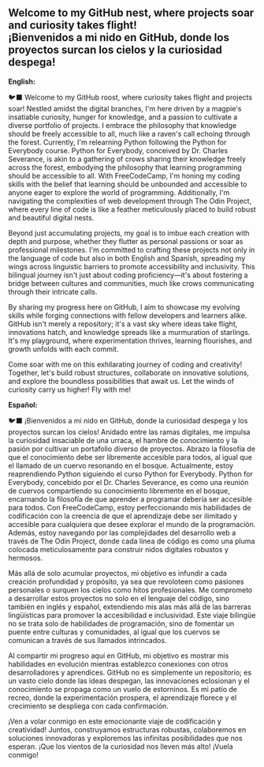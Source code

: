 ## Welcome to my GitHub nest, where projects soar and curiosity takes flight!<br> ¡Bienvenidos a mi nido en GitHub, donde los proyectos surcan los cielos y la curiosidad despega!

<!--
**CorvusCryptoleucus/CorvusCryptoleucus** is a ✨ _special_ ✨ repository because its `README.md` (this file) appears on your GitHub profile.

Here are some ideas to get you started:

- 🔭 I’m currently working on building useful skills to wor
- 🌱 I’m currently learning ...
- 👯 I’m looking to collaborate on ...
- 🤔 I’m looking for help with ...
- 💬 Ask me about ...
- 📫 How to reach me: ...
- 😄 Pronouns: they/them
- ⚡ Fun fact: ...
--> 
**English:**

🐦‍⬛ Welcome to my GitHub roost, where curiosity takes flight and projects soar! Nestled amidst the digital branches, I'm here driven by a magpie's insatiable curiosity, hunger for knowledge, and a passion to cultivate a diverse portfolio of projects. I embrace the philosophy that knowledge should be freely accessible to all, much like a raven's call echoing through the forest. Currently, I'm relearning Python following the Python for Everybody course. Python for Everybody, conceived by Dr. Charles Severance, is akin to a gathering of crows sharing their knowledge freely across the forest, embodying the philosophy that learning programming should be accessible to all. With FreeCodeCamp, I'm honing my coding skills with the belief that learning should be unbounded and accessible to anyone eager to explore the world of programming. Additionally, I'm navigating the complexities of web development through The Odin Project, where every line of code is like a feather meticulously placed to build robust and beautiful digital nests.

Beyond just accumulating projects, my goal is to imbue each creation with depth and purpose, whether they flutter as personal passions or soar as professional milestones. I'm committed to crafting these projects not only in the language of code but also in both English and Spanish, spreading my wings across linguistic barriers to promote accessibility and inclusivity. This bilingual journey isn't just about coding proficiency—it's about fostering a bridge between cultures and communities, much like crows communicating through their intricate calls.

By sharing my progress here on GitHub, I aim to showcase my evolving skills while forging connections with fellow developers and learners alike. GitHub isn't merely a repository; it's a vast sky where ideas take flight, innovations hatch, and knowledge spreads like a murmuration of starlings. It's my playground, where experimentation thrives, learning flourishes, and growth unfolds with each commit.

Come soar with me on this exhilarating journey of coding and creativity! Together, let's build robust structures, collaborate on innovative solutions, and explore the boundless possibilities that await us. Let the winds of curiosity carry us higher! Fly with me!

**Español:**

🐦‍⬛ ¡Bienvenidos a mi nido en GitHub, donde la curiosidad despega y los proyectos surcan los cielos! Anidado entre las ramas digitales, me impulsa la curiosidad insaciable de una urraca, el hambre de conocimiento y la pasión por cultivar un portafolio diverso de proyectos. Abrazo la filosofía de que el conocimiento debe ser libremente accesible para todos, al igual que el llamado de un cuervo resonando en el bosque. Actualmente, estoy reaprendiendo Python siguiendo el curso Python for Everybody. Python for Everybody, concebido por el Dr. Charles Severance, es como una reunión de cuervos compartiendo su conocimiento libremente en el bosque, encarnando la filosofía de que aprender a programar debería ser accesible para todos. Con FreeCodeCamp, estoy perfeccionando mis habilidades de codificación con la creencia de que el aprendizaje debe ser ilimitado y accesible para cualquiera que desee explorar el mundo de la programación. Además, estoy navegando por las complejidades del desarrollo web a través de The Odin Project, donde cada línea de código es como una pluma colocada meticulosamente para construir nidos digitales robustos y hermosos.

Más allá de solo acumular proyectos, mi objetivo es infundir a cada creación profundidad y propósito, ya sea que revoloteen como pasiones personales o surquen los cielos como hitos profesionales. Me comprometo a desarrollar estos proyectos no solo en el lenguaje del código, sino también en inglés y español, extendiendo mis alas más allá de las barreras lingüísticas para promover la accesibilidad e inclusividad. Este viaje bilingüe no se trata solo de habilidades de programación, sino de fomentar un puente entre culturas y comunidades, al igual que los cuervos se comunican a través de sus llamados intrincados.

Al compartir mi progreso aquí en GitHub, mi objetivo es mostrar mis habilidades en evolución mientras establezco conexiones con otros desarrolladores y aprendices. GitHub no es simplemente un repositorio; es un vasto cielo donde las ideas despegan, las innovaciones eclosionan y el conocimiento se propaga como un vuelo de estorninos. Es mi patio de recreo, donde la experimentación prospera, el aprendizaje florece y el crecimiento se despliega con cada confirmación.

¡Ven a volar conmigo en este emocionante viaje de codificación y creatividad! Juntos, construyamos estructuras robustas, colaboremos en soluciones innovadoras y exploremos las infinitas posibilidades que nos esperan. ¡Que los vientos de la curiosidad nos lleven más alto! ¡Vuela conmigo!
